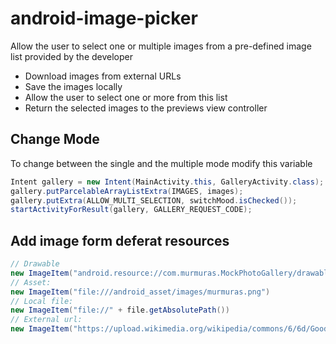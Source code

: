 # android-image-picker
Allow the user to select one or multiple images from a pre-defined image list provided by the developer

- Download images from external URLs
- Save the images locally
- Allow the user to select one or more from this list
- Return the selected images to the previews view controller

## Change Mode
To change between the single and the multiple mode modify this variable

```java
Intent gallery = new Intent(MainActivity.this, GalleryActivity.class);
gallery.putParcelableArrayListExtra(IMAGES, images);
gallery.putExtra(ALLOW_MULTI_SELECTION, switchMood.isChecked());
startActivityForResult(gallery, GALLERY_REQUEST_CODE);
```

## Add image form deferat resources

```java
// Drawable
new ImageItem("android.resource://com.murmuras.MockPhotoGallery/drawable/murmuras")
// Asset: 
new ImageItem("file:///android_asset/images/murmuras.png")
// Local file: 
new ImageItem("file://" + file.getAbsolutePath())
// External url: 
new ImageItem("https://upload.wikimedia.org/wikipedia/commons/6/6d/Good_Food_Display_-_NCI_Visuals_Online.jpg")
```
